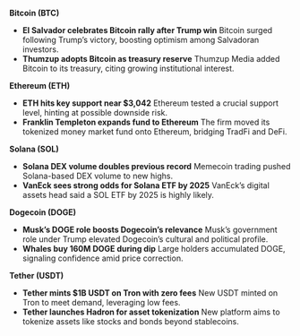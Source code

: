 **Bitcoin (BTC)**

- **El Salvador celebrates Bitcoin rally after Trump win**
   Bitcoin surged following Trump’s victory, boosting optimism among Salvadoran investors.
- **Thumzup adopts Bitcoin as treasury reserve**
   Thumzup Media added Bitcoin to its treasury, citing growing institutional interest.

**Ethereum (ETH)**

- **ETH hits key support near $3,042**
   Ethereum tested a crucial support level, hinting at possible downside risk.
- **Franklin Templeton expands fund to Ethereum**
   The firm moved its tokenized money market fund onto Ethereum, bridging TradFi and DeFi.

**Solana (SOL)**

- **Solana DEX volume doubles previous record**
   Memecoin trading pushed Solana-based DEX volume to new highs.
- **VanEck sees strong odds for Solana ETF by 2025**
   VanEck’s digital assets head said a SOL ETF by 2025 is highly likely.

**Dogecoin (DOGE)**

- **Musk’s DOGE role boosts Dogecoin’s relevance**
   Musk’s government role under Trump elevated Dogecoin’s cultural and political profile.
- **Whales buy 160M DOGE during dip**
   Large holders accumulated DOGE, signaling confidence amid price correction.

**Tether (USDT)**

- **Tether mints $1B USDT on Tron with zero fees**
   New USDT minted on Tron to meet demand, leveraging low fees.
- **Tether launches Hadron for asset tokenization**
   New platform aims to tokenize assets like stocks and bonds beyond stablecoins.